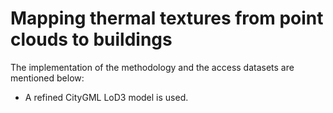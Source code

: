 # Mapping thermal textures from point clouds to buildings

The implementation of the methodology and the access datasets are mentioned below:
* A refined CityGML LoD3 model is used. 
